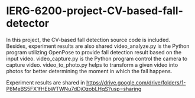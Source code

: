 # IERG-6200-project-CV-based-fall-detector
In this project, the CV-based fall detection source code is included. Besides, experiment results are also shared
video_analyze.py is the Python program utilizing OpenPose to provide fall detection result based on the input video. video_capture.py is the Python program control the camera to capture video. video_to_photo.py helps to transform a given video into photos for better determining the moment in which the fall happens.

Experiment results are shared in https://drive.google.com/drive/folders/1-P8MeBS5FX1fHEbWTWNu7dDjOzobLHqS?usp=sharing
